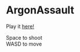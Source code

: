 # ArgonAssault

Play it [here!](https://kenny-designs.github.io/ArgonAssault/WebGL/index.html)

Space to shoot<br>
WASD to move
